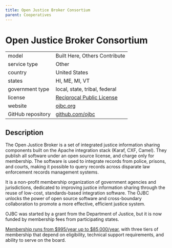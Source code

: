 ```yaml
---
title: Open Justice Broker Consortium
parent: Cooperatives
---
```


# Open Justice Broker Consortium

|                   |                                          |
|:------------------|:-----------------------------------------|
| model             | Built Here, Others Contribute
| service type      | Other
| country           | United States
| states				| HI, ME, MI, VT
| government type   | local, state, tribal, federal
| license           | [Reciprocal Public License](https://tldrlegal.com/license/reciprocal-public-license-1.5-(rpl-1.5))
| website           | [ojbc.org](https://www.ojbc.org/)
| GitHub repository | [github.com/ojbc](https://github.com/ojbc/)

## Description
The Open Justice Broker is a set of integrated justice information sharing components built on the Apache integration stack (Karaf, CXF, Camel). They publish all software under an open source license, and charge only for membership. The software is used to integrate records from police, prisons, and courts, making it possible to query records across disparate law enforcement records management systems.

It is a non-profit membership organization of government agencies and jurisdictions, dedicated to improving justice information sharing through the reuse of low-cost, standards-based integration software. The OJBC unlocks the power of open source software and cross-boundary collaboration to promote a more effective, efficient justice system.

OJBC was started by a grant from the Department of Justice, but it is now funded by membership fees from participating states. 

[Membership runs from $995/year up to $85,000/year](https://www.ojbc.org/membership/), with three tiers of membership that depend on eligibility, technical support requirements, and ability to serve on the board.

